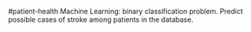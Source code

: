 #patient-health
Machine Learning: binary classification problem.
Predict possible cases of stroke among patients in the database.
